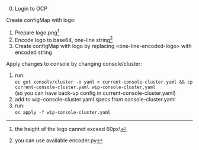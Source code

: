 0. Login to OCP

Create configMap with logo:
1. Prepare logo.png[^1]
2. Encode logo to base64, one-line string[^2]
3. Create configMap with logo by replacing \<one-line-encoded-logo\> with encoded string 

Apply changes to console by changing console/cluster:
1. run:\
`oc get console/cluster -o yaml > current-console-cluster.yaml && cp current-console-cluster.yaml wip-console-cluster.yaml` \
(so you can have back-up config in current-console-cluster.yaml)
2. add to wip-console-cluster.yaml specs from console-cluster.yaml
3. run:\
`oc apply -f wip-console-cluster.yaml`


[^1]: the height of the logo cannot exceed 60px\
[^2]: you can use available encoder.py
